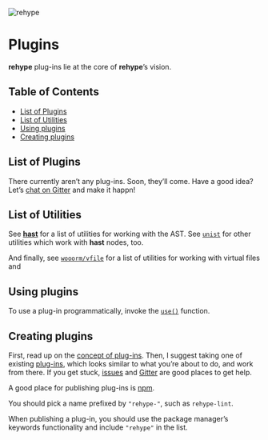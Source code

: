 ![rehype][logo]

# Plugins

**rehype** plug-ins lie at the core of **rehype**’s vision.

## Table of Contents

*   [List of Plugins](#list-of-plugins)
*   [List of Utilities](#list-of-utilities)
*   [Using plugins](#using-plugins)
*   [Creating plugins](#creating-plugins)

## List of Plugins

There currently aren’t any plug-ins.  Soon, they’ll come.  Have a good
idea?  Let’s [chat on Gitter][gitter] and make it happn!

## List of Utilities

See [**hast**][hast-util] for a list of utilities for working with
the AST.  See [`unist`][unist-util] for other utilities which work with
**hast** nodes, too.

And finally, see [`wooorm/vfile`][vfile-util] for a list of utilities
for working with virtual files and

## Using plugins

To use a plug-in programmatically, invoke the [`use()`][unified-use]
function.

## Creating plugins

First, read up on the [concept of plug-ins][unified-plugins].
Then, I suggest taking one of existing [plug-ins][plugins], which looks
similar to what you’re about to do, and work from there.  If you get
stuck, [issues][] and [Gitter][] are good places to get help.

A good place for publishing plug-ins is [npm][npm-publish].

You should pick a name prefixed by `"rehype-"`, such as `rehype-lint`.

When publishing a plug-in, you should use the package manager’s keywords
functionality and include `"rehype"` in the list.

<!--Definitions:-->

[logo]: https://cdn.rawgit.com/wooorm/rehype/master/logo.svg

[plugins]: #list-of-plugins

[hast-util]: https://github.com/wooorm/hast#list-of-utilities

[unist-util]: https://github.com/wooorm/unist#unist-node-utilties

[vfile-util]: https://github.com/wooorm/vfile#related-tools

[unified-use]: https://github.com/wooorm/unified#processoruseplugin-options

[unified-plugins]: https://github.com/wooorm/unified#plugin

[npm-publish]: https://docs.npmjs.com/getting-started/publishing-npm-packages

[issues]: https://github.com/wooorm/rehype/issues

[gitter]: https://gitter.im/wooorm/rehype
